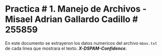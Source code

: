# **Practica # 1. Manejo de Archivos - Misael Adrian Gallardo Cadillo # 255859**
En este documento se extrayeron los datos numericos del archivo `mbox.txt` de cada linea que mostrara el texto: ***X-DSPAM-Confidence***.
